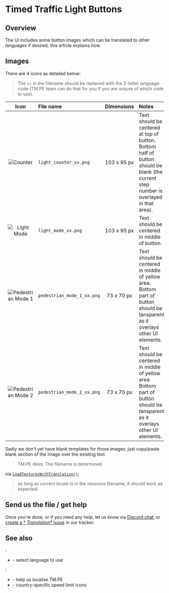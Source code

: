 # Timed Traffic Light Buttons

## Overview

The [](Timed-Traffic-Lights.md) UI includes some button images which can be translated to other
languages if desired; this article explains how.

## Images

There are 4 icons as detailed below:

> The `xx` in the filename should be replaced with the 2-letter language code (TM:PE team can do that for you if you are
> unsure of which code to use).

|                      Icon                      | File name                  | Dimensions  | Notes                                                                                                                                |
|:----------------------------------------------:|:---------------------------|:-----------:|:-------------------------------------------------------------------------------------------------------------------------------------|
|         ![Counter](btnTTL_counter.png)         | `light_counter_xx.png`     | 103 x 95 px | Text should be centered at top of button. Bottom half of button should be blank (the current step number is overlayed in that area). |
|         ![Light Mode](btnTTL_mode.png)         | `light_mode_xx.png`        | 103 x 95 px | Text should be centered in middle of button.                                                                                         |
|  ![Pedestrian Mode 1](btnTTL_pedModeAuto.png)  | `pedestrian_mode_1_xx.png` | 73 x 70 px  | Text should be centered in middle of yellow area. Bottom part of button should be tansparent as it overlays other UI elements.       |
| ![Pedestrian Mode 2](btnTTL_pedModeManual.png) | `pedestrian_mode_2_xx.png` | 73 x 70 px  | Text should be centered in middle of yellow area. Bottom part of button should be tansparent as it overlays other UI elements.       |

Sadly we don't yet have blank templates for those images; just copy/paste blank section of the image over the existing
text.

> TM:PE devs: The filename is determined
>
via [`LoadTexturesWithTranslation()`](https://github.com/CitiesSkylinesMods/TMPE/blob/master/TLM/TLM/UI/Textures/TrafficLightTextures.cs);
> as long as correct locale is in the resource filename, it should work as expected.

## Send us the file / get help

Once you're done, or if you need any help, let us know via [Discord chat](https://discord.gg/faKUnST), or [create a *
*Translation** issue](https://github.com/CitiesSkylinesMods/TMPE/issues/new/choose) in our tracker.

## See also

[](Settings.md):

* [](General.md) - select language to use

[](Contributing.md):

* [](Localisation.md) - help us localise TM:PE
* [](Speed-Limit-Icon-Themes.md) - country-specific speed limit icons